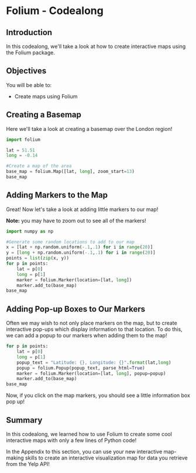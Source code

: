 
# Folium - Codealong

## Introduction 

In this codealong, we'll take a look at how to create interactive maps using the Folium package.


## Objectives

You will be able to: 
* Create maps using Folium

## Creating a Basemap

Here we'll take a look at creating a basemap over the London region!


```python
import folium

lat = 51.51
long = -0.14

#Create a map of the area
base_map = folium.Map([lat, long], zoom_start=13)
base_map
```

## Adding Markers to the Map

Great! Now let's take a look at adding little markers to our map!

**Note:** you may have to zoom out to see all of the markers!


```python
import numpy as np

#Generate some random locations to add to our map
x = [lat + np.random.uniform(-.1,.1) for i in range(20)]
y = [long + np.random.uniform(-.1,.1) for i in range(20)]
points = list(zip(x, y))
for p in points:
    lat = p[0]
    long = p[1]
    marker = folium.Marker(location=[lat, long])
    marker.add_to(base_map)
base_map
```

## Adding Pop-up Boxes to Our Markers

Often we may wish to not only place markers on the map, but to create interactive pop-ups which display information to that location. To do this, we can add a popup to our markers when adding them to the map! 


```python
for p in points:
    lat = p[0]
    long = p[1]
    popup_text = "Latitude: {}, Longitude: {}".format(lat,long)
    popup = folium.Popup(popup_text, parse_html=True)
    marker = folium.Marker(location=[lat, long], popup=popup)
    marker.add_to(base_map)
base_map
```

Now, if you click on the map markers, you should see a little information box pop up!

## Summary 

In this codealong, we learned how to use Folium to create some cool interactive maps with only a few lines of Python code! 

In the Appendix to this section, you can use your new interactive map-making skills to create an interactive visualization map for data you retrieve from the Yelp API!
